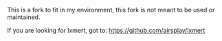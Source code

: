 This is a fork to fit in my environment, this fork is not meant to be used or maintained.

If you are looking for lxmert, got to: https://github.com/airsplay/lxmert